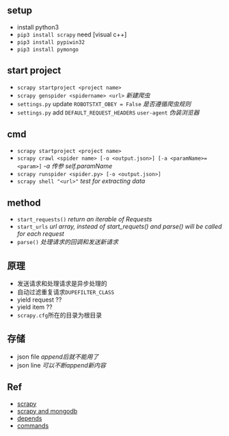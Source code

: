 ## setup
+ install python3
+ `pip3 install scrapy` need [visual c++]
+ `pip3 install pypiwin32`
+ `pip3 install pymongo`

## start project
+ `scrapy startproject <project name>`
+ `scrapy genspider <spidername> <url>` *新建爬虫*
+ `settings.py` update `ROBOTSTXT_OBEY = False` *是否遵循爬虫规则*
+ `settings.py` add `DEFAULT_REQUEST_HEADERS` `user-agent` *伪装浏览器*

## cmd
+ `scrapy startproject <project name>`
+ `scrapy crawl <spider name> [-o <output.json>] [-a <paramName>=<param>]`  *-a 传参 self.paramName*
+ `scrapy runspider <spider.py> [-o <output.json>]`
+ `scrapy shell "<url>"` *test for extracting data*

## method

+ `start_requests()` *return an iterable of Requests*
+ `start_urls` *url array, instead of start_requets() and parse() will be called for each request*
+ `parse()` *处理请求的回调和发送新请求*

## 原理
+ 发送请求和处理请求是异步处理的
+ 自动过滤重复请求`DUPEFILTER_CLASS`
+ yield request ??
+ yield item ??
+ `scrapy.cfg`所在的目录为根目录

## 存储
+ json file *append后就不能用了*
+ json line *可以不断append新内容*

## Ref
+ [scrapy](https://scrapy.org/)
+ [scrapy and mongodb](https://realpython.com/blog/python/web-scraping-with-scrapy-and-mongodb/)
+ [depends](https://doc.scrapy.org/en/latest/intro/install.html)
+ [commands](https://docs.scrapy.org/en/latest/topics/commands.html#topics-commands-ref)